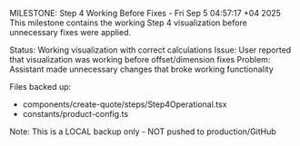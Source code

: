 MILESTONE: Step 4 Working Before Fixes - Fri Sep  5 04:57:17 +04 2025
This milestone contains the working Step 4 visualization before unnecessary fixes were applied.

Status: Working visualization with correct calculations
Issue: User reported that visualization was working before offset/dimension fixes
Problem: Assistant made unnecessary changes that broke working functionality

Files backed up:
- components/create-quote/steps/Step4Operational.tsx
- constants/product-config.ts

Note: This is a LOCAL backup only - NOT pushed to production/GitHub
